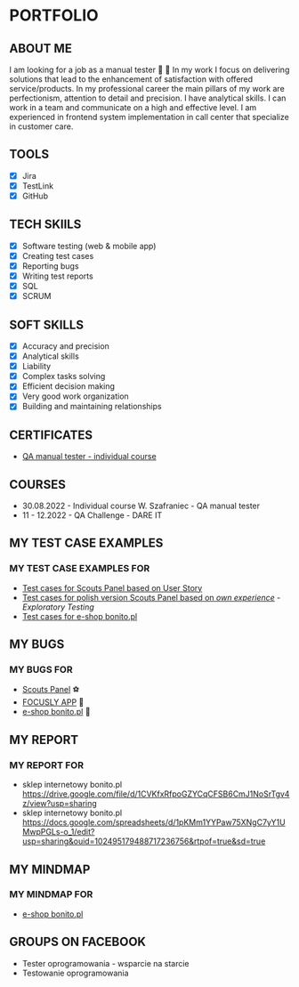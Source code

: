 # PORTFOLIO
## ABOUT ME
I am looking for a job as a manual tester :mag_right: :bug: In my work I focus on delivering solutions that lead to the enhancement of satisfaction with offered service/products. In my professional career the main pillars of my work are perfectionism, attention to detail and precision. I have analytical skills. I can work in a team and communicate on a high and effective level. I am experienced in frontend system implementation in call center that specialize in customer care.
## TOOLS
- [x] Jira
- [x] TestLink
- [x] GitHub
## TECH SKIILS
- [x] Software testing (web & mobile app)
- [x] Creating test cases
- [x] Reporting bugs
- [x] Writing test reports
- [x] SQL
- [x] SCRUM
## SOFT SKILLS
- [x] Accuracy and precision
- [x] Analytical skills
- [x] Liability
- [x] Complex tasks solving
- [x] Efficient decision making
- [x] Very good work organization
- [x] Building and maintaining relationships
## CERTIFICATES
* [QA manual tester - individual course](https://drive.google.com/file/d/17BJ62wX9C7qqnuFXlXe0rO6wsl8znUlr/view?usp=share_link)
## COURSES
* 30.08.2022 - Individual course W. Szafraniec - QA manual tester
* 11 - 12.2022 - QA Challenge - DARE IT
## MY TEST CASE EXAMPLES
### MY TEST CASE EXAMPLES FOR
* [Test cases for Scouts Panel based on User Story](https://docs.google.com/spreadsheets/d/1pktYOvva2EH0U7ixQA7B8eZjI_xEWv-k/edit?usp=sharing&ouid=102495179488717236756&rtpof=true&sd=true)
* [Test cases for polish version Scouts Panel based on *own experience*](https://docs.google.com/spreadsheets/d/1nn6H2g1wuZ40Idh5qz9mLMMYqW_QeTGk/edit?usp=sharing&ouid=102495179488717236756&rtpof=true&sd=true) - *Exploratory Testing*
* [Test cases for e-shop bonito.pl](https://drive.google.com/file/d/1nDdS8oEuV8I2ajxNIv4DovsHT4_c4zj4/view?usp=sharing)
## MY BUGS
### MY BUGS FOR 
* [Scouts Panel](https://docs.google.com/spreadsheets/d/1073vGUSzrlxxvDqCOZxLaYZnBjw61Y7Dt4xAeBSQcXA/edit?usp=sharing) ⚽
* [FOCUSLY APP](https://docs.google.com/spreadsheets/d/1OTbKdH6J0KUXovK25_keQevShC6WpW79u7h-hneiXs8/edit?usp=sharing) 🙏
* [e-shop bonito.pl](https://drive.google.com/file/d/1juqcXegV6JJyNMBR2SxIsUyBzOVUeqJc/view?usp=sharing) 📖
## MY REPORT
### MY REPORT FOR 
* sklep internetowy bonito.pl https://drive.google.com/file/d/1CVKfxRfpoGZYCqCFSB6CmJ1NoSrTgv4z/view?usp=sharing
* sklep internetowy bonito.pl https://docs.google.com/spreadsheets/d/1pKMm1YYPaw75XNgC7yY1UMwpPGLs-o_1/edit?usp=sharing&ouid=102495179488717236756&rtpof=true&sd=true
## MY MINDMAP
### MY MINDMAP FOR
* [e-shop bonito.pl](https://drive.google.com/file/d/15QKc5sE8oCprt1LSJ4_3Yw5NqR3Hqpfz/view?usp=sharing)
## GROUPS ON FACEBOOK
* Tester oprogramowania - wsparcie na starcie
* Testowanie oprogramowania
